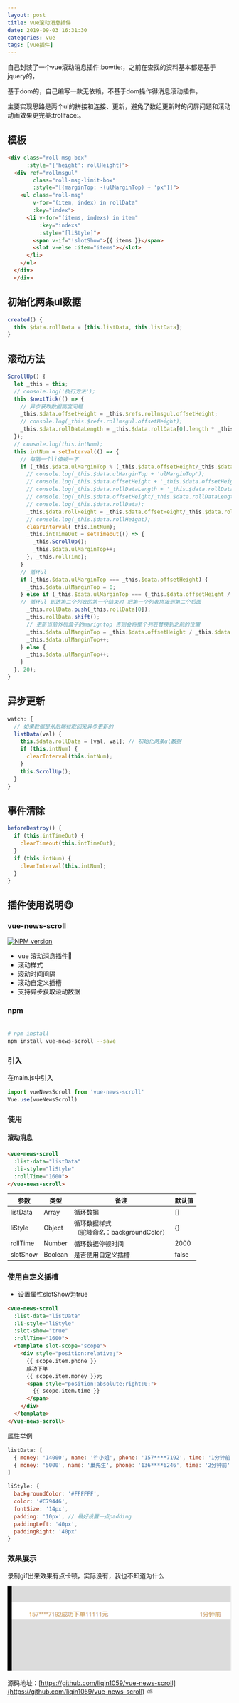 ```yaml
---
layout: post
title: vue滚动消息插件
date: 2019-09-03 16:31:30
categories: vue
tags: [vue插件]
---
```


自己封装了一个vue滚动消息插件:bowtie:，之前在查找的资料基本都是基于jquery的，

基于dom的，自己编写一款无依赖，不基于dom操作得消息滚动插件，

主要实现思路是两个ul的拼接和连接、更新，避免了数组更新时的闪屏问题和滚动动画效果更完美:trollface:。


<!-- more -->

## 模板
```html
<div class="roll-msg-box"
      :style="{'height': rollHeight}">
  <div ref="rollmsgul"
        class="roll-msg-limit-box"
        :style="[{marginTop: -(ulMarginTop) + 'px'}]">
    <ul class="roll-msg"
        v-for="(item, index) in rollData"
        :key="index">
      <li v-for="(items, indexs) in item"
          :key="indexs"
          :style="[liStyle]">
        <span v-if="!slotShow">{{ items }}</span>
        <slot v-else :item="items"></slot>
      </li>
    </ul>
  </div>
  </div>
```
## 初始化两条ul数据

```javascript
created() {
  this.$data.rollData = [this.listData, this.listData];
}
```

## 滚动方法

```javascript
ScrollUp() {
  let _this = this;
  // console.log('执行方法');
  this.$nextTick(() => {
    // 异步获取数据高度问题
    _this.$data.offsetHeight = _this.$refs.rollmsgul.offsetHeight;
    // console.log(_this.$refs.rollmsgul.offsetHeight);
    _this.$data.rollDataLength = _this.$data.rollData[0].length * _this.$data.rollData.length || 1;
  });
  // console.log(this.intNum);
  this.intNum = setInterval(() => {
    // 每隔一个li停顿一下
    if (_this.$data.ulMarginTop % (_this.$data.offsetHeight/_this.$data.rollDataLength) === 0) {
      // console.log(_this.$data.ulMarginTop + 'ulMarginTop');
      // console.log(_this.$data.offsetHeight + '_this.$data.offsetHeight');
      // console.log(_this.$data.rollDataLength + '_this.$data.rollDataLength');
      // console.log(_this.$data.offsetHeight/_this.$data.rollDataLength + '每段');
      // console.log(_this.$data.rollData);
      _this.$data.rollHeight = _this.$data.offsetHeight/_this.$data.rollDataLength + 'px';
      // console.log(_this.$data.rollHeight);
      clearInterval(_this.intNum);
      _this.intTimeOut = setTimeout(() => {
        _this.ScrollUp();
        _this.$data.ulMarginTop++;
      }, _this.rollTime);
    }
    // 循环ul
    if (_this.$data.ulMarginTop === _this.$data.offsetHeight) {
      _this.$data.ulMarginTop = 0;
    } else if (_this.$data.ulMarginTop === (_this.$data.offsetHeight / 2  + _this.$data.offsetHeight / _this.$data.rollDataLength)) {
    // 循环ul 到达第二个列表的第一个结束时 把第一个列表拼接到第二个后面
      _this.rollData.push(_this.rollData[0]);
      _this.rollData.shift();
      // 更新当前外层盒子的marigntop 否则会将整个列表替换到之前的位置
      _this.$data.ulMarginTop = _this.$data.offsetHeight / _this.$data.rollDataLength;
      _this.$data.ulMarginTop++;
    } else {
      _this.$data.ulMarginTop++;
    }
  }, 20);
}
```
## 异步更新

```javascript
watch: {
  // 如果数据是从后端拉取回来异步更新的
  listData(val) {
    this.$data.rollData = [val, val]; // 初始化两条ul数据
    if (this.intNum) {
      clearInterval(this.intNum);
    }
    this.ScrollUp();
  }
}
```
## 事件清除

```javascript
beforeDestroy() {
  if (this.intTimeOut) {
    clearTimeout(this.intTimeOut);
  }
  if (this.intNum) {
    clearInterval(this.intNum);
  }
}
```

## 插件使用说明:yum:

### vue-news-scroll
[![NPM version](https://img.shields.io/npm/v/vue-news-scroll.svg)](https://www.npmjs.com/package/vue-news-scroll)

-  vue 滚动消息插件👫
-  滚动样式
-  滚动时间间隔
-  滚动自定义插槽
-  支持异步获取滚动数据

### npm

``` bash

# npm install
npm install vue-news-scroll --save

```
### 引入

在main.js中引入

```javascript
import vueNewsScroll from 'vue-news-scroll'
Vue.use(vueNewsScroll)
```

### 使用

####  滚动消息

``` html
<vue-news-scroll
  :list-data="listData"
  :li-style="liStyle"
  :rollTime="1600">
</vue-news-scroll>
```

| 参数 | 类型 | 备注 | 默认值 |
|  ------ | ------ | ------ | ------ |
| listData | Array | 循环数据 | [] |
| liStyle | Object | 循环数据样式<br>（驼峰命名：backgroundColor） | {} |
| rollTime | Number | 循环数据停顿时间 | 2000 |
| slotShow | Boolean | 是否使用自定义插槽 | false |

###  使用自定义插槽

- 设置属性slotShow为true

``` html
<vue-news-scroll
  :list-data="listData"
  :li-style="liStyle"
  :slot-show="true"
  :rollTime="1600">
  <template slot-scope="scope">
    <div style="position:relative;">
      {{ scope.item.phone }}
      成功下单
      {{ scope.item.money }}元
      <span style="position:absolute;right:0;">
        {{ scope.item.time }}
      </span>
    </div>
  </template>
</vue-news-scroll>
```

属性举例

```javascript
listData: [
  { money: '14000', name: '许小姐', phone: '157****7192', time: '1分钟前' },
  { money: '5000', name: '巢先生', phone: '136****6246', time: '2分钟前' }
]
```

```javascript
liStyle: {
  backgroundColor: '#FFFFFF',
  color: '#C79446',
  fontSize: '14px',
  padding: '10px', // 最好设置一点padding
  paddingLeft: '40px',
  paddingRight: '40px'
}
```

### 效果展示

录制gif出来效果有点卡顿，实际没有，我也不知道为什么

<img src="/assets/img/rollmsggif.gif"/>

源码地址：[https://github.com/liqin1059/vue-news-scroll](https://github.com/liqin1059/vue-news-scroll)
:partly_sunny: